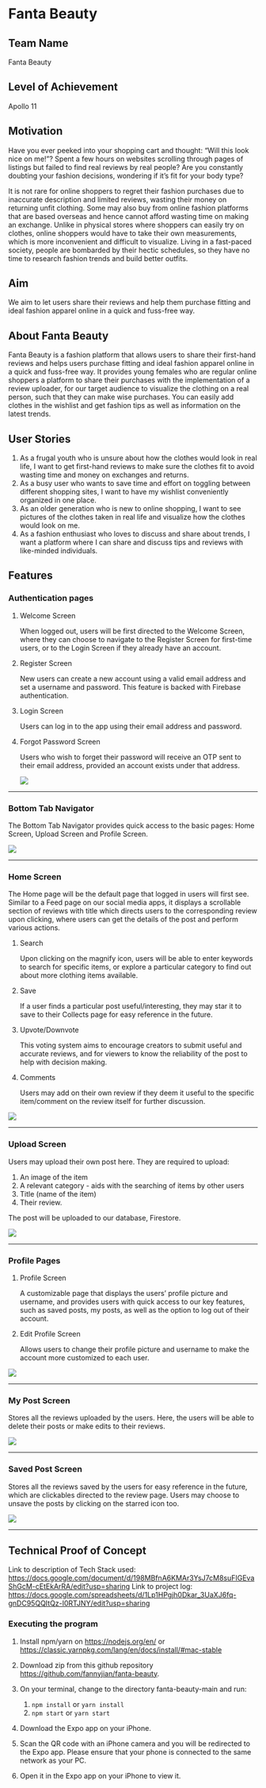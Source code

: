 # Fanta Beauty

## Team Name

Fanta Beauty

## Level of Achievement

Apollo 11

## Motivation

Have you ever peeked into your shopping cart and thought: “Will this look nice on me!”? Spent a few hours on websites scrolling through pages of listings but failed to find real reviews by real people? Are you constantly doubting your fashion decisions, wondering if it’s fit for your body type?

It is not rare for online shoppers to regret their fashion purchases due to inaccurate description and limited reviews, wasting their money on returning unfit clothing. Some may also buy from online fashion platforms that are based overseas and hence cannot afford wasting time on making an exchange. Unlike in physical stores where shoppers can easily try on clothes, online shoppers would have to take their own measurements, which is more inconvenient and difficult to visualize. Living in a fast-paced society, people are bombarded by their hectic schedules, so they have no time to research fashion trends and build better outfits.

## Aim

We aim to let users share their reviews and help them purchase fitting and ideal fashion apparel online in a quick and fuss-free way.

## About Fanta Beauty

Fanta Beauty is a fashion platform that allows users to share their first-hand reviews and helps users purchase fitting and ideal fashion apparel online in a quick and fuss-free way. It provides young females who are regular online shoppers a platform to share their purchases with the implementation of a review uploader, for our target audience to visualize the clothing on a real person, such that they can make wise purchases. You can easily add clothes in the wishlist and get fashion tips as well as information on the latest trends.

## User Stories

1. As a frugal youth who is unsure about how the clothes would look in real life, I want to get first-hand reviews to make sure the clothes fit to avoid wasting time and money on exchanges and returns.
2. As a busy user who wants to save time and effort on toggling between different shopping sites, I want to have my wishlist conveniently organized in one place.
3. As an older generation who is new to online shopping, I want to see pictures of the clothes taken in real life and visualize how the clothes would look on me.
4. As a fashion enthusiast who loves to discuss and share about trends, I want a platform where I can share and discuss tips and reviews with like-minded individuals.

## Features

### Authentication pages

1. Welcome Screen

   When logged out, users will be first directed to the Welcome Screen, where they can choose to navigate to the Register Screen for first-time users, or to the Login Screen if they already have an account.

2. Register Screen

   New users can create a new account using a valid email address and set a username and password. This feature is backed with Firebase authentication.

3. Login Screen

   Users can log in to the app using their email address and password.

4. Forgot Password Screen

   Users who wish to forget their password will receive an OTP sent to their email address, provided an account exists under that address.

   <img src="readme\readmeAuthPages.png"/>

---

### Bottom Tab Navigator

The Bottom Tab Navigator provides quick access to the basic pages: Home Screen, Upload Screen and Profile Screen.

<img src="readme\readmeFeed.png"/>

---

### Home Screen

The Home page will be the default page that logged in users will first see. Similar to a Feed page on our social media apps, it displays a scrollable section of reviews with title which directs users to the corresponding review upon clicking, where users can get the details of the post and perform various actions.

1. Search

   Upon clicking on the magnify icon, users will be able to enter keywords to search for specific items, or explore a particular category to find out about more clothing items available.

2. Save

   If a user finds a particular post useful/interesting, they may star it to save to their Collects page for easy reference in the future.

3. Upvote/Downvote

   This voting system aims to encourage creators to submit useful and accurate reviews, and for viewers to know the reliability of the post to help with decision making.

4. Comments

   Users may add on their own review if they deem it useful to the specific item/comment on the review itself for further discussion.

<img src="readme\readmeHomeScreen.png"/>

---

### Upload Screen

Users may upload their own post here. They are required to upload:

1. An image of the item
2. A relevant category - aids with the searching of items by other users
3. Title (name of the item)
4. Their review.

The post will be uploaded to our database, Firestore.

<img src="readme\readmeReview.png" />

---

### Profile Pages

1. Profile Screen

   A customizable page that displays the users’ profile picture and username, and provides users with quick access to our key features, such as saved posts, my posts, as well as the option to log out of their account.

2. Edit Profile Screen

   Allows users to change their profile picture and username to make the account more customized to each user.

<img src="readme/readmeProfilePages.png" />

---

### My Post Screen

Stores all the reviews uploaded by the users. Here, the users will be able to delete their posts or make edits to their reviews.

<img src="readme\readmeMyPostScreen.png" />

---

### Saved Post Screen

Stores all the reviews saved by the users for easy reference in the future, which are clickables directed to the review page. Users may choose to unsave the posts by clicking on the starred icon too.

<img src="readme/readmeSavedPostScreen.png" />

---

## Technical Proof of Concept

Link to description of Tech Stack used: https://docs.google.com/document/d/198MBfnA6KMAr3YsJ7cM8suFIGEvaShGcM-cEtEkArRA/edit?usp=sharing
Link to project log: https://docs.google.com/spreadsheets/d/1Lp1HPgjh0Dkar_3UaXJ6fq-gnDC95QQItQz-I0RTJNY/edit?usp=sharing

### Executing the program

1. Install npm/yarn on https://nodejs.org/en/ or https://classic.yarnpkg.com/lang/en/docs/install/#mac-stable

2. Download zip from this github repository https://github.com/fannyjian/fanta-beauty.

3. On your terminal, change to the directory fanta-beauty-main and run:

   1. `npm install` or `yarn install`
   2. `npm start` or `yarn start`

4. Download the Expo app on your iPhone.

5. Scan the QR code with an iPhone camera and you will be redirected to the Expo app. Please ensure that your phone is connected to the same network as your PC.

6. Open it in the Expo app on your iPhone to view it.
